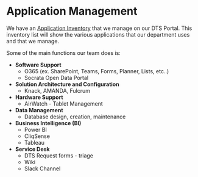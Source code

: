 # Application Management

We have an [Application Inventory](https://atd-dts.gitbook.io/atd-knack-operations/dts-portal/application-inventory) that we manage on our DTS Portal. This inventory list will show the various applications that our department uses and that we manage.&#x20;

Some of the main functions our team does is:

* **Software Support**
  * O365 (ex. SharePoint, Teams, Forms, Planner, Lists, etc..)
  * Socrata Open Data Portal
* **Solution Architecture and Configuration**
  * Knack, AMANDA, Fulcrum
* **Hardware Support**&#x20;
  * AirWatch - Tablet Management
* **Data Management**
  * Database design, creation, maintenance
* **Business Intelligence (BI)**&#x20;
  * Power BI
  * CliqSense
  * Tableau
* **Service Desk**
  * DTS Request forms - triage
  * Wiki&#x20;
  * Slack Channel
